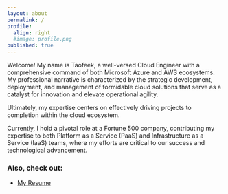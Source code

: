 ```yaml
---
layout: about
permalink: /
profile:
  align: right
  #image: profile.png
published: true
---
```


Welcome! My name is Taofeek, a well-versed Cloud Engineer with a comprehensive command of both Microsoft Azure and AWS ecosystems. My professional narrative is characterized by the strategic development, deployment, and management of formidable cloud solutions that serve as a catalyst for innovation and elevate operational agility.

Ultimately, my expertise centers on effectively driving projects to completion within the cloud ecosystem. 

Currently, I hold a pivotal role at a Fortune 500 company, contributing my expertise to both Platform as a Service (PaaS) and Infrastructure as a Service (IaaS) teams, where my efforts are critical to our success and technological advancement.

### Also, check out:

- [My Resume](https://github.com/jitinnair1/autocv) <!-- - a LaTeX template that builds and deploys the CV using GitHub Actions, so you will always have a ready link for your latest CV -->
<!-- - [Tail](https://github.com/jitinnair1/tail) - a minimal, quick-setup template for a blog -->
